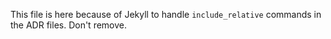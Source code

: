 This file is here because of Jekyll to handle `include_relative` commands in the ADR files. 
Don't remove.
